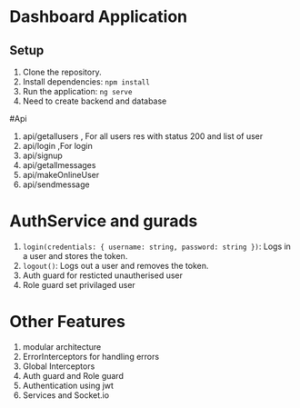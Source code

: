 # Dashboard Application

## Setup
1. Clone the repository.
2. Install dependencies: `npm install`
3. Run the application: `ng serve`
4. Need to create backend and database

#Api
1. api/getallusers , For all users res with status 200 and list of user
2. api/login ,For login
3. api/signup
4. api/getallmessages
5. api/makeOnlineUser
6. api/sendmessage
   
# AuthService and gurads
1. `login(credentials: { username: string, password: string })`: Logs in a user and stores the token.
2. `logout()`: Logs out a user and removes the token.
3.  Auth guard for resticted unautherised user
4.  Role guard set privilaged user
  
# Other Features
1. modular architecture
2. ErrorInterceptors for handling errors
3. Global Interceptors
4. Auth guard and Role guard
5. Authentication using jwt
6. Services and Socket.io 
